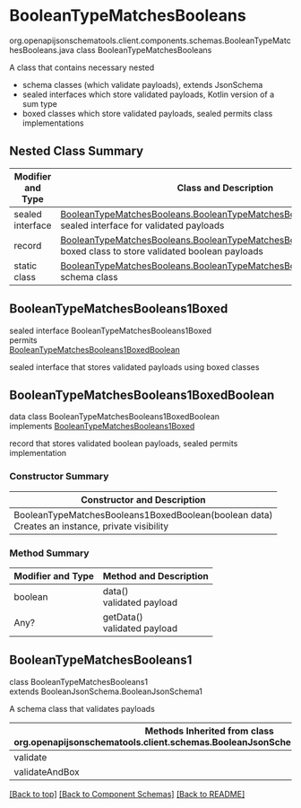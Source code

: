 # BooleanTypeMatchesBooleans
org.openapijsonschematools.client.components.schemas.BooleanTypeMatchesBooleans.java
class BooleanTypeMatchesBooleans<br>

A class that contains necessary nested
- schema classes (which validate payloads), extends JsonSchema
- sealed interfaces which store validated payloads, Kotlin version of a sum type
- boxed classes which store validated payloads, sealed permits class implementations

## Nested Class Summary
| Modifier and Type | Class and Description |
| ----------------- | ---------------------- |
| sealed interface | [BooleanTypeMatchesBooleans.BooleanTypeMatchesBooleans1Boxed](#booleantypematchesbooleans1boxed)<br> sealed interface for validated payloads |
| record | [BooleanTypeMatchesBooleans.BooleanTypeMatchesBooleans1BoxedBoolean](#booleantypematchesbooleans1boxedboolean)<br> boxed class to store validated boolean payloads |
| static class | [BooleanTypeMatchesBooleans.BooleanTypeMatchesBooleans1](#booleantypematchesbooleans1)<br> schema class |

## BooleanTypeMatchesBooleans1Boxed
sealed interface BooleanTypeMatchesBooleans1Boxed<br>
permits<br>
[BooleanTypeMatchesBooleans1BoxedBoolean](#booleantypematchesbooleans1boxedboolean)

sealed interface that stores validated payloads using boxed classes

## BooleanTypeMatchesBooleans1BoxedBoolean
data class BooleanTypeMatchesBooleans1BoxedBoolean<br>
implements [BooleanTypeMatchesBooleans1Boxed](#booleantypematchesbooleans1boxed)

record that stores validated boolean payloads, sealed permits implementation

### Constructor Summary
| Constructor and Description |
| --------------------------- |
| BooleanTypeMatchesBooleans1BoxedBoolean(boolean data)<br>Creates an instance, private visibility |

### Method Summary
| Modifier and Type | Method and Description |
| ----------------- | ---------------------- |
| boolean | data()<br>validated payload |
| Any? | getData()<br>validated payload |

## BooleanTypeMatchesBooleans1
class BooleanTypeMatchesBooleans1<br>
extends BooleanJsonSchema.BooleanJsonSchema1

A schema class that validates payloads

| Methods Inherited from class org.openapijsonschematools.client.schemas.BooleanJsonSchema.BooleanJsonSchema1 |
| ------------------------------------------------------------------ |
| validate                                                           |
| validateAndBox                                                     |

[[Back to top]](#top) [[Back to Component Schemas]](../../../README.md#Component-Schemas) [[Back to README]](../../../README.md)
